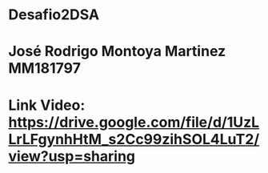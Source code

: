 # Desafio2DSA
# José Rodrigo Montoya Martinez MM181797
# Link Video: https://drive.google.com/file/d/1UzLLrLFgynhHtM_s2Cc99zihSOL4LuT2/view?usp=sharing
